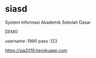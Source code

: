 # siasd
System Informasi Akademik Sekolah Dasar



DEMO

username :1990
pass :123

https://sia2019.herokuapp.com
